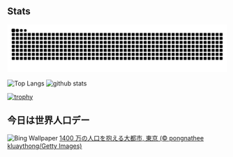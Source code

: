 ## Stats
<picture>
  <source media="(prefers-color-scheme: dark)" srcset="https://raw.githubusercontent.com/ba230t/ba230t/output/github-contribution-grid-snake-dark.svg">
  <source media="(prefers-color-scheme: light)" srcset="https://raw.githubusercontent.com/ba230t/ba230t/output/github-contribution-grid-snake.svg">
  <img alt="github contribution grid snake animation" src="https://raw.githubusercontent.com/ba230t/ba230t/output/github-contribution-grid-snake.svg">
</picture>

<p align="left">
  <img alt="Top Langs" height="150px" src="https://github-readme-stats.vercel.app/api/top-langs/?username=ba230t&layout=compact&theme=transparent" />
  <img alt="github stats" height="150px" src="https://github-readme-stats.vercel.app/api?username=ba230t&theme=transparent" />
</p>

[![trophy](https://github-profile-trophy.vercel.app/?username=ba230t&theme=transparent&column=7)](https://github.com/ryo-ma/github-profile-trophy)


<!-- Bing Wallpaper Start -->
## 今日は世界人口デー
![Bing Wallpaper](https://www.bing.com/th?id=OHR.TokyoSunrise_JA-JP8418771987_1920x1080.jpg&rf=LaDigue_1920x1080.jpg&pid=hp)
[1400 万の人口を抱える大都市, 東京 (© pongnathee kluaythong/Getty Images)](https://www.bing.com/search?q=%E4%B8%96%E7%95%8C%E4%BA%BA%E5%8F%A3%E3%83%87%E3%83%BC&form=hpcapt&filters=HpDate%3a%2220250710_1500%22)
<!-- Bing Wallpaper End -->
